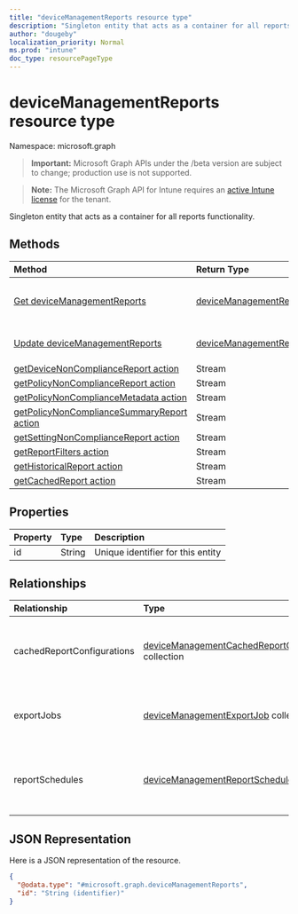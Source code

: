 ```yaml
---
title: "deviceManagementReports resource type"
description: "Singleton entity that acts as a container for all reports functionality."
author: "dougeby"
localization_priority: Normal
ms.prod: "intune"
doc_type: resourcePageType
---
```


# deviceManagementReports resource type

Namespace: microsoft.graph

> **Important:** Microsoft Graph APIs under the /beta version are subject to change; production use is not supported.

> **Note:** The Microsoft Graph API for Intune requires an [active Intune license](https://go.microsoft.com/fwlink/?linkid=839381) for the tenant.

Singleton entity that acts as a container for all reports functionality.

## Methods
|Method|Return Type|Description|
|:---|:---|:---|
|[Get deviceManagementReports](../api/intune-reporting-devicemanagementreports-get.md)|[deviceManagementReports](../resources/intune-reporting-devicemanagementreports.md)|Read properties and relationships of the [deviceManagementReports](../resources/intune-reporting-devicemanagementreports.md) object.|
|[Update deviceManagementReports](../api/intune-reporting-devicemanagementreports-update.md)|[deviceManagementReports](../resources/intune-reporting-devicemanagementreports.md)|Update the properties of a [deviceManagementReports](../resources/intune-reporting-devicemanagementreports.md) object.|
|[getDeviceNonComplianceReport action](../api/intune-reporting-devicemanagementreports-getdevicenoncompliancereport.md)|Stream|Not yet documented|
|[getPolicyNonComplianceReport action](../api/intune-reporting-devicemanagementreports-getpolicynoncompliancereport.md)|Stream|Not yet documented|
|[getPolicyNonComplianceMetadata action](../api/intune-reporting-devicemanagementreports-getpolicynoncompliancemetadata.md)|Stream|Not yet documented|
|[getPolicyNonComplianceSummaryReport action](../api/intune-reporting-devicemanagementreports-getpolicynoncompliancesummaryreport.md)|Stream|Not yet documented|
|[getSettingNonComplianceReport action](../api/intune-reporting-devicemanagementreports-getsettingnoncompliancereport.md)|Stream|Not yet documented|
|[getReportFilters action](../api/intune-reporting-devicemanagementreports-getreportfilters.md)|Stream|Not yet documented|
|[getHistoricalReport action](../api/intune-reporting-devicemanagementreports-gethistoricalreport.md)|Stream|Not yet documented|
|[getCachedReport action](../api/intune-reporting-devicemanagementreports-getcachedreport.md)|Stream|Not yet documented|

## Properties
|Property|Type|Description|
|:---|:---|:---|
|id|String|Unique identifier for this entity|

## Relationships
|Relationship|Type|Description|
|:---|:---|:---|
|cachedReportConfigurations|[deviceManagementCachedReportConfiguration](../resources/intune-reporting-devicemanagementcachedreportconfiguration.md) collection|Entity representing the configuration of a cached report|
|exportJobs|[deviceManagementExportJob](../resources/intune-reporting-devicemanagementexportjob.md) collection|Entity representing a job to export a report|
|reportSchedules|[deviceManagementReportSchedule](../resources/intune-reporting-devicemanagementreportschedule.md) collection|Entity representing a schedule for which reports are delivered|

## JSON Representation
Here is a JSON representation of the resource.
<!-- {
  "blockType": "resource",
  "keyProperty": "id",
  "@odata.type": "microsoft.graph.deviceManagementReports"
}
-->
``` json
{
  "@odata.type": "#microsoft.graph.deviceManagementReports",
  "id": "String (identifier)"
}
```






